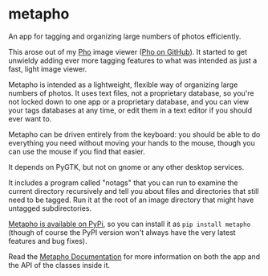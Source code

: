 metapho
=======

An app for tagging and organizing large numbers of photos efficiently.

This arose out of my [Pho](http://shallowsky.com/software/pho/)
image viewer ([Pho on GitHub](https://github.com/akkana/pho)).
It started to get unwieldy adding ever more tagging features to what
was intended as just a fast, light image viewer.

Metapho is intended as a lightweight, flexible way of organizing
large numbers of photos. It uses text files, not a proprietary database,
so you're not locked down to one app or a proprietary database,
and you can view your tags databases at any time, or edit them in a
text editor if you should ever want to.

Metapho can be driven entirely from the keyboard: you should be able
to do everything you need without moving your hands to the mouse,
though you can use the mouse if you find that easier.

It depends on PyGTK, but not on gnome or any other desktop services.

It includes a program called "notags" that you can run to examine
the current directory recursively and tell you about files and
directories that still need to be tagged. Run it at the root of
an image directory that might have untagged subdirectories.

[Metapho is available on PyPi](https://pypi.python.org/pypi/metapho/),
so you can install it as `pip install metapho`
(though of course the PyPI version won't always have the
very latest features and bug fixes).

Read the [Metapho Documentation](https://metapho.readthedocs.io/en/latest/)
for more information on both the app and the API of the classes
inside it.
